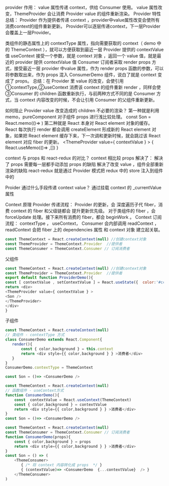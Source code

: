 
provider 作用：
value 属性传递 context，供给 Consumer 使用。
value 属性改变，ThemeProvider 会让消费 Provider value 的组件重新渲染。
Provider 特性总结：
Provider 作为提供者传递 context ，provider中value属性改变会使所有消费context的组件重新更新。
Provider可以逐层传递context，下一层Provider会覆盖上一层Provider。


类组件的静态属性上的 contextType 属性，指向需要获取的 context（ demo 中的 ThemeContext ），就可以方便获取到最近一层 Provider 提供的 contextValue 值
useContext 接受一个参数，就是 context 对象 ，返回一个 value 值，就是最近的 provider 提供 contextValue 值
Consumer 订阅者采取 render props 方式，接受最近一层 provider 中value 属性，作为 render props 函数的参数，可以将参数取出来，作为 props 混入 ConsumerDemo 组件，说白了就是 context 变成了 props。
总结：在 Provider 里 value 的改变，会使引用①contextType,②useContext 消费该 context 的组件重新 render ，同样会使 ③Consumer 的 children 函数重新执行，与前两种方式不同的是 Consumer 方式，当 context 内容改变的时候，不会让引用 Consumer 的父组件重新更新。


如何阻止 Provider value 改变造成的 children 不必要的渲染？
第一种就是利用 memo，pureComponent 对子组件 props 进行浅比较处理。
const Son = React.memo(()=> <ConsumerDemo />)
第二种就是 React 本身对 React element 对象的缓存。React 每次执行 render 都会调用 createElement 形成新的 React element 对象，如果把 React element 缓存下来，下一次调和更新时候，就会跳过该 React element 对应 fiber 的更新。
<ThemeProvider value={ contextValue } >
{ React.useMemo(()=>  <Son /> ,[]) }
</ThemeProvider>


context 与 props 和 react-redux 的对比？
context 相比较 props 解决了：
解决了 props 需要每一层都手动添加 props 的缺陷
解决了改变 value ，组件全部重新渲染的缺陷
react-redux 就是通过 Provider 模式把 redux 中的 store 注入到组件中的


Proider 通过什么手段传递 context value？
通过挂载 context 的 _currentValue 属性


Context 原理
Provider 传递流程：
Provider 的更新，会 深度遍历子代 fiber，消费 context 的 fiber 和父级链都会 提升更新优先级。 对于类组件的 fiber ，会 forceUpdate 处理。接下来所有消费的 fiber，都会 beginWork 。
Context 订阅流程： 
contextType ， useContext， Consumer 会内部调用 readContext ，readContext 会把 fiber 上的 dependencies 属性 和 context 对象 建立起关联。



```js
const ThemeContext = React.createContext(null) //创建context对象
const ThemeProvider = ThemeContext.Provider  //提供者
const ThemeConsumer = ThemeContext.Consumer // 订阅消费者
```

父组件
```js
const ThemeContext = React.createContext(null) //创建context对象
const ThemeProvider = ThemeContext.Provider  //提供者
export default function ProviderDemo(){
const [ contextValue , setContextValue ] = React.useState({  color:'#ccc', background:'pink' })
return <div>
<ThemeProvider value={ contextValue } >
<Son />
</ThemeProvider>
</div>
}
```

子组件
```js
const ThemeContext = React.createContext(null)
// 类组件 - contextType 方式
class ConsumerDemo extends React.Component{
   render(){
       const { color,background } = this.context
       return <div style={{ color,background } } >消费者</div> 
   }
}
ConsumerDemo.contextType = ThemeContext

const Son = ()=> <ConsumerDemo />
```
```js
const ThemeContext = React.createContext(null)
// 函数组件 - useContext方式
function ConsumerDemo(){
    const  contextValue = React.useContext(ThemeContext) 
    const { color,background } = contextValue
    return <div style={{ color,background } } >消费者</div> 
}
const Son = ()=> <ConsumerDemo />
```
```js
const ThemeContext = React.createContext(null)
const ThemeConsumer = ThemeContext.Consumer // 订阅消费者
function ConsumerDemo(props){
    const { color,background } = props
    return <div style={{ color,background } } >消费者</div> 
}
const Son = () => (
    <ThemeConsumer>
       { /* 将 context 内容转化成 props  */ }
       { (contextValue)=> <ConsumerDemo  {...contextValue}  /> }
    </ThemeConsumer>
)
```